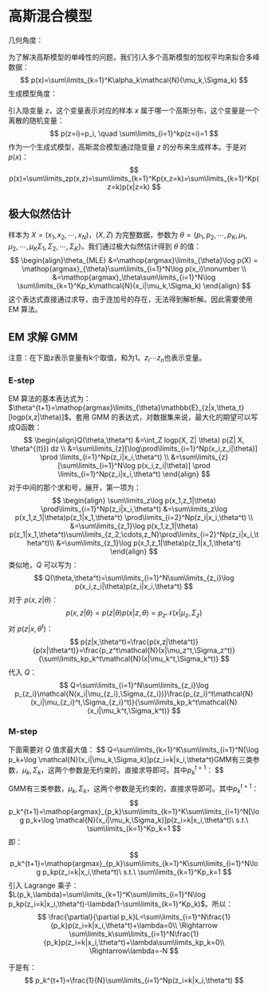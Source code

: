 # 高斯混合模型

几何角度：

为了解决高斯模型的单峰性的问题，我们引入多个高斯模型的加权平均来拟合多峰数据：
$$
p(x)=\sum\limits_{k=1}^K\alpha_k\mathcal{N}(\mu_k,\Sigma_k)
$$
生成模型角度：

引入隐变量 $z$，这个变量表示对应的样本 $x$ 属于哪一个高斯分布，这个变量是一个离散的随机变量：
$$
p(z=i)=p_i, \quad \sum\limits_{i=1}^kp(z=i)=1
$$
作为一个生成式模型，高斯混合模型通过隐变量 $z$ 的分布来生成样本。于是对 $p(x)$：
$$
p(x)=\sum\limits_zp(x,z)=\sum\limits_{k=1}^Kp(x,z=k)=\sum\limits_{k=1}^Kp(z=k)p(x|z=k)
$$
## 极大似然估计

样本为 $X=(x_1,x_2,\cdots,x_N)$，$ (X,Z)$ 为完整数据，参数为 $\theta=\{p_1,p_2,\cdots,p_K,\mu_1,\mu_2,\cdots,\mu_K\Sigma_1,\Sigma_2,\cdots,\Sigma_K\}$。我们通过极大似然估计得到 $\theta$ 的值：
$$
\begin{align}\theta_{MLE} &=\mathop{argmax}\limits_{\theta}\log p(X)
= \mathop{argmax}_{\theta}\sum\limits_{i=1}^N\log p(x_i)\nonumber \\
&=\mathop{argmax}_\theta\sum\limits_{i=1}^N\log \sum\limits_{k=1}^Kp_k\mathcal{N}(x_i|\mu_k,\Sigma_k)
\end{align}
$$
这个表达式直接通过求导，由于连加号的存在，无法得到解析解。因此需要使用 EM 算法。

## EM 求解 GMM

注意：在下面z表示变量有k个取值，和为1。$z_i \cdots z_n$也表示变量。

### E-step

EM 算法的基本表达式为：$\theta^{t+1}=\mathop{argmax}\limits_{\theta}\mathbb{E}_{z|x,\theta_t}[logp(x,z|\theta)]$。套用 GMM 的表达式，对数据集来说，最大化的期望可以写成Q函数：
$$
\begin{align}Q(\theta,\theta^t)
&=\int_Z  logp(X, Z| \theta)  p(Z| X, \theta^{(t)}) dz \\
&=\sum\limits_{z}[\log\prod\limits_{i=1}^Np(x_i,z_i|\theta)] \prod \limits_{i=1}^Np(z_i|x_i,\theta^t) \\
&=\sum\limits_{z}[\sum\limits_{i=1}^N\log p(x_i,z_i|\theta)] \prod \limits_{i=1}^Np(z_i|x_i,\theta^t) 
\end{align}
$$
对于中间的那个求和号，展开，第一项为：
$$
\begin{align}
\sum\limits_z\log p(x_1,z_1|\theta) \prod\limits_{i=1}^Np(z_i|x_i,\theta^t) 
&=\sum\limits_z\log p(x_1,z_1|\theta)p(z_1|x_1,\theta^t) \prod\limits_{i=2}^Np(z_i|x_i,\theta^t) \\
&=\sum\limits_{z_1}\log p(x_1,z_1|\theta)
p(z_1|x_1,\theta^t)\sum\limits_{z_2,\cdots,z_N}\prod\limits_{i=2}^Np(z_i|x_i,\theta^t)\\
&=\sum\limits_{z_1}\log p(x_1,z_1|\theta)p(z_1|x_1,\theta^t)
\end{align}
$$
类似地，$Q$ 可以写为：
$$
Q(\theta,\theta^t)=\sum\limits_{i=1}^N\sum\limits_{z_i}\log p(x_i,z_i|\theta)p(z_i|x_i,\theta^t)
$$
对于 $p(x,z|\theta)$：
$$
p(x,z|\theta)=p(z|\theta)p(x|z,\theta)=p_z\mathcal{N}(x|\mu_z,\Sigma_z)
$$
对 $p(z|x,\theta^t)$：
$$
p(z|x,\theta^t)=\frac{p(x,z|\theta^t)}{p(x|\theta^t)}=\frac{p_z^t\mathcal{N}(x|\mu_z^t,\Sigma_z^t)}{\sum\limits_kp_k^t\mathcal{N}(x|\mu_k^t,\Sigma_k^t)}
$$
代入 $Q$：
$$
Q=\sum\limits_{i=1}^N\sum\limits_{z_i}\log p_{z_i}\mathcal{N(x_i|\mu_{z_i},\Sigma_{z_i})}\frac{p_{z_i}^t\mathcal{N}(x_i|\mu_{z_i}^t,\Sigma_{z_i}^t)}{\sum\limits_kp_k^t\mathcal{N}(x_i|\mu_k^t,\Sigma_k^t)}
$$
### M-step

下面需要对 $Q$ 值求最大值：
$$
Q=\sum\limits_{k=1}^K\sum\limits_{i=1}^N[\log p_k+\log \mathcal{N}(x_i|\mu_k,\Sigma_k)]p(z_i=k|x_i,\theta^t)GMM有三类参数，$\mu_k,\Sigma_k$，这两个参数是无约束的，直接求导即可。其中$p_k^{t+1}$：
$$

GMM有三类参数，$\mu_k,\Sigma_k$，这两个参数是无约束的，直接求导即可。其中$p_k^{t+1}$：
$$
p_k^{t+1}=\mathop{argmax}_{p_k}\sum\limits_{k=1}^K\sum\limits_{i=1}^N[\log p_k+\log \mathcal{N}(x_i|\mu_k,\Sigma_k)]p(z_i=k|x_i,\theta^t)\ s.t.\ \sum\limits_{k=1}^Kp_k=1
$$
即：
$$
p_k^{t+1}=\mathop{argmax}_{p_k}\sum\limits_{k=1}^K\sum\limits_{i=1}^N\log p_kp(z_i=k|x_i,\theta^t)\ s.t.\ \sum\limits_{k=1}^Kp_k=1
$$
引入 Lagrange 乘子：$L(p_k,\lambda)=\sum\limits_{k=1}^K\sum\limits_{i=1}^N\log p_kp(z_i=k|x_i,\theta^t)-\lambda(1-\sum\limits_{k=1}^Kp_k)$。所以：
$$
\frac{\partial}{\partial p_k}L=\sum\limits_{i=1}^N\frac{1}{p_k}p(z_i=k|x_i,\theta^t)+\lambda=0\\
\Rightarrow \sum\limits_k\sum\limits_{i=1}^N\frac{1}{p_k}p(z_i=k|x_i,\theta^t)+\lambda\sum\limits_kp_k=0\\
\Rightarrow\lambda=-N
$$

于是有：
$$
p_k^{t+1}=\frac{1}{N}\sum\limits_{i=1}^Np(z_i=k|x_i,\theta^t)
$$


